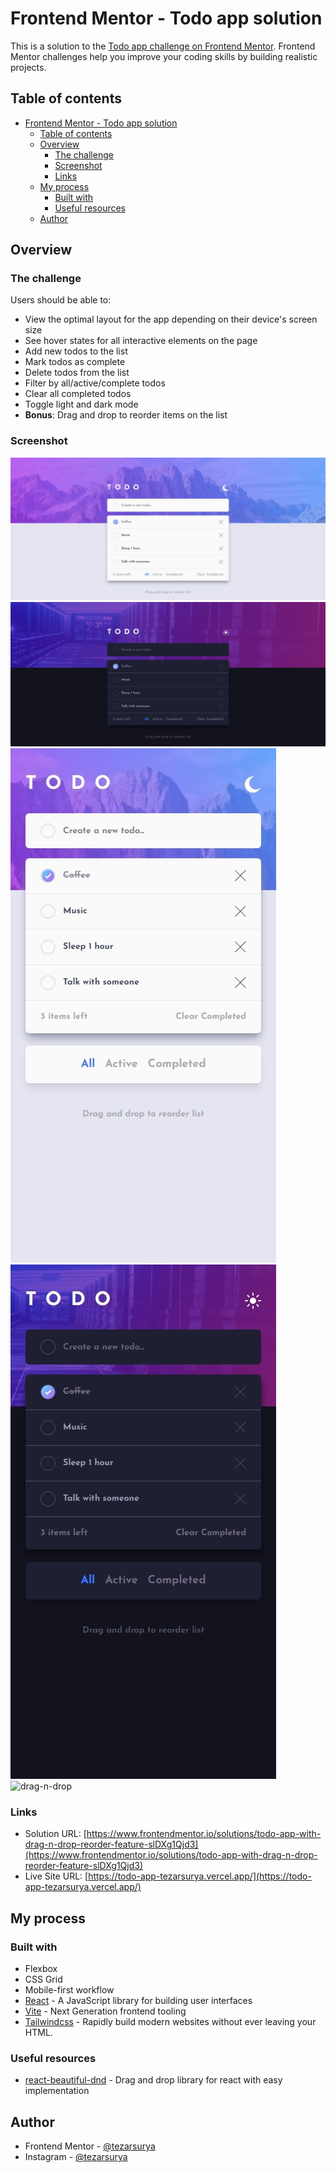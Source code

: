 # Frontend Mentor - Todo app solution

This is a solution to the [Todo app challenge on Frontend Mentor](https://www.frontendmentor.io/challenges/todo-app-Su1_KokOW). Frontend Mentor challenges help you improve your coding skills by building realistic projects.

## Table of contents

- [Frontend Mentor - Todo app solution](#frontend-mentor---todo-app-solution)
  - [Table of contents](#table-of-contents)
  - [Overview](#overview)
    - [The challenge](#the-challenge)
    - [Screenshot](#screenshot)
    - [Links](#links)
  - [My process](#my-process)
    - [Built with](#built-with)
    - [Useful resources](#useful-resources)
  - [Author](#author)

## Overview

### The challenge

Users should be able to:

- View the optimal layout for the app depending on their device's screen size
- See hover states for all interactive elements on the page
- Add new todos to the list
- Mark todos as complete
- Delete todos from the list
- Filter by all/active/complete todos
- Clear all completed todos
- Toggle light and dark mode
- **Bonus**: Drag and drop to reorder items on the list

### Screenshot

![desktop-light](./screenshots/desktop-light.jpeg)
![desktop-dark](./screenshots/desktop-dark.jpeg)
![mobile-light](./screenshots/mobile-light.jpeg)
![mobile-dark](./screenshots/mobile-dark.jpeg)
![drag-n-drop](./screenshots/todo-app-dragndrop.gif)
<!-- <img src="./screenshots/todo-app-dragndrop.gif" alt="drag-n-drop" width="480" /> -->

### Links

- Solution URL: [https://www.frontendmentor.io/solutions/todo-app-with-drag-n-drop-reorder-feature-slDXg1Qjd3](https://www.frontendmentor.io/solutions/todo-app-with-drag-n-drop-reorder-feature-slDXg1Qjd3)
- Live Site URL: [https://todo-app-tezarsurya.vercel.app/](https://todo-app-tezarsurya.vercel.app/)

## My process

### Built with

- Flexbox
- CSS Grid
- Mobile-first workflow
- [React](https://reactjs.org/) - A JavaScript library for building user interfaces
- [Vite](https://vitejs.dev/) - Next Generation frontend tooling
- [Tailwindcss](https://tailwindcss.com/) - Rapidly build modern websites without ever leaving your HTML.

### Useful resources

- [react-beautiful-dnd](https://www.example.comhttps://github.com/atlassian/react-beautiful-dnd) - Drag and drop library for react with easy implementation

## Author

- Frontend Mentor - [@tezarsurya](https://www.frontendmentor.io/profile/tezarsurya)
- Instagram - [@tezarsurya](https://www.instagram.com/tezarsurya)

